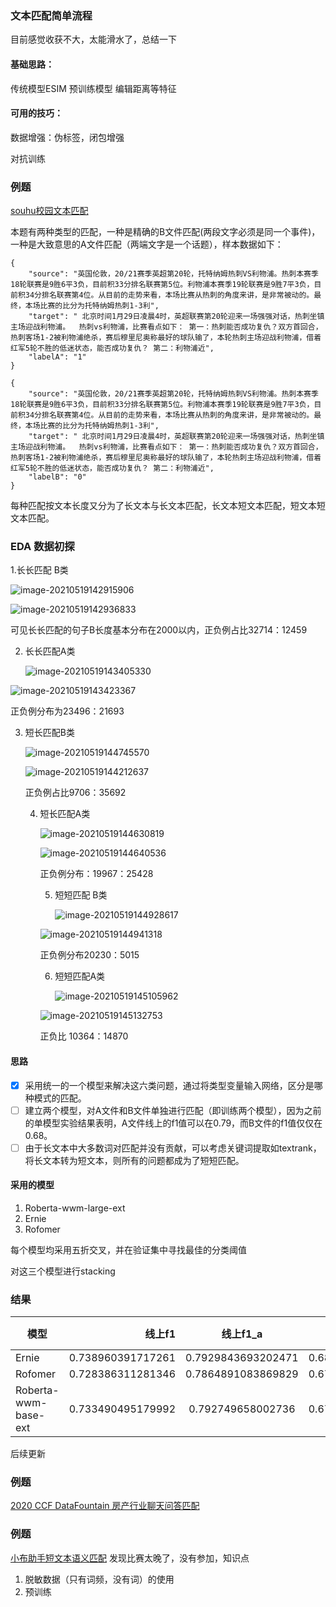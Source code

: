 ### 文本匹配简单流程
目前感觉收获不大，太能滑水了，总结一下
#### 基础思路：
传统模型ESIM 预训练模型 编辑距离等特征
#### 可用的技巧：
数据增强：伪标签，闭包增强

对抗训练

### 例题
[souhu校园文本匹配](https://www.biendata.xyz/competition/sohu_2021/my-submission/)

本题有两种类型的匹配，一种是精确的B文件匹配(两段文字必须是同一个事件)，一种是大致意思的A文件匹配（两端文字是一个话题），样本数据如下：

```
{
    "source": "英国伦敦，20/21赛季英超第20轮，托特纳姆热刺VS利物浦。热刺本赛季18轮联赛是9胜6平3负，目前积33分排名联赛第5位。利物浦本赛季19轮联赛是9胜7平3负，目前积34分排名联赛第4位。从目前的走势来看，本场比赛从热刺的角度来讲，是非常被动的。最终，本场比赛的比分为托特纳姆热刺1-3利",
    "target": " 北京时间1月29日凌晨4时，英超联赛第20轮迎来一场强强对话，热刺坐镇主场迎战利物浦。  热刺vs利物浦，比赛看点如下： 第一：热刺能否成功复仇？双方首回合，热刺客场1-2被利物浦绝杀，赛后穆里尼奥称最好的球队输了，本轮热刺主场迎战利物浦，借着红军5轮不胜的低迷状态，能否成功复仇？ 第二：利物浦近",
    "labelA": "1"
}
```

```
{
    "source": "英国伦敦，20/21赛季英超第20轮，托特纳姆热刺VS利物浦。热刺本赛季18轮联赛是9胜6平3负，目前积33分排名联赛第5位。利物浦本赛季19轮联赛是9胜7平3负，目前积34分排名联赛第4位。从目前的走势来看，本场比赛从热刺的角度来讲，是非常被动的。最终，本场比赛的比分为托特纳姆热刺1-3利",
    "target": " 北京时间1月29日凌晨4时，英超联赛第20轮迎来一场强强对话，热刺坐镇主场迎战利物浦。  热刺vs利物浦，比赛看点如下： 第一：热刺能否成功复仇？双方首回合，热刺客场1-2被利物浦绝杀，赛后穆里尼奥称最好的球队输了，本轮热刺主场迎战利物浦，借着红军5轮不胜的低迷状态，能否成功复仇？ 第二：利物浦近",
    "labelB": "0"
}
```

每种匹配按文本长度又分为了长文本与长文本匹配，长文本短文本匹配，短文本短文本匹配。

### EDA 数据初探

1.长长匹配 B类 

![image-20210519142915906](C:\Users\liwenlong\AppData\Roaming\Typora\typora-user-images\image-20210519142915906.png)

![image-20210519142936833](C:\Users\liwenlong\AppData\Roaming\Typora\typora-user-images\image-20210519142936833.png)

可见长长匹配的句子B长度基本分布在2000以内，正负例占比32714：12459

2. 长长匹配A类

   ![image-20210519143405330](C:\Users\liwenlong\AppData\Roaming\Typora\typora-user-images\image-20210519143405330.png)

![image-20210519143423367](C:\Users\liwenlong\AppData\Roaming\Typora\typora-user-images\image-20210519143423367.png)

正负例分布为23496：21693

3. 短长匹配B类

   ![image-20210519144745570](C:\Users\liwenlong\AppData\Roaming\Typora\typora-user-images\image-20210519144745570.png)

   ![image-20210519144212637](C:\Users\liwenlong\AppData\Roaming\Typora\typora-user-images\image-20210519144212637.png)

   正负例占比9706：35692

   4. 短长匹配A类

      ![image-20210519144630819](C:\Users\liwenlong\AppData\Roaming\Typora\typora-user-images\image-20210519144630819.png)

      ![image-20210519144640536](C:\Users\liwenlong\AppData\Roaming\Typora\typora-user-images\image-20210519144640536.png)

      正负例分布：19967：25428

      5. 短短匹配 B类

         ![image-20210519144928617](C:\Users\liwenlong\AppData\Roaming\Typora\typora-user-images\image-20210519144928617.png)

      ![image-20210519144941318](C:\Users\liwenlong\AppData\Roaming\Typora\typora-user-images\image-20210519144941318.png)

      正负例分布20230：5015

      6. 短短匹配A类

         ![image-20210519145105962](C:\Users\liwenlong\AppData\Roaming\Typora\typora-user-images\image-20210519145105962.png)

      ![image-20210519145132753](C:\Users\liwenlong\AppData\Roaming\Typora\typora-user-images\image-20210519145132753.png)

      正负比 10364：14870

      

#### 思路

- [x] 采用统一的一个模型来解决这六类问题，通过将类型变量输入网络，区分是哪种模式的匹配。
- [ ] 建立两个模型，对A文件和B文件单独进行匹配（即训练两个模型），因为之前的单模型实验结果表明，A文件线上的f1值可以在0.79，而B文件的f1值仅仅在0.68。
- [ ] 由于长文本中大多数词对匹配并没有贡献，可以考虑关键词提取如textrank，将长文本转为短文本，则所有的问题都成为了短短匹配。

#### 采用的模型
1. Roberta-wwm-large-ext
2. Ernie
3. Rofomer

每个模型均采用五折交叉，并在验证集中寻找最佳的分类阈值

对这三个模型进行stacking

### 结果

| 模型                 |            线上f1 |      线上f1_a      | 线上f1_b           | 线下f1 |
| -------------------- | ----------------: | :----------------: | ------------------ | ------ |
| Ernie                | 0.738960391717261 | 0.7929843693202471 | 0.6849364141142755 |        |
| Rofomer              | 0.728386311281346 | 0.7864891083869829 | 0.6702835141757088 | 0.749  |
| Roberta-wwm-base-ext | 0.733490495179992 | 0.792749658002736  | 0.6742313323572474 |        |


后续更新
### 例题
[2020 CCF DataFountain 房产行业聊天问答匹配](https://www.datafountain.cn/competitions/474)


### 例题
[小布助手短文本语义匹配](https://tianchi.aliyun.com/competition/entrance/531851/introduction?spm=5176.12281957.1004.2.38b02448ORmlMv)
发现比赛太晚了，没有参加，知识点

1. 脱敏数据（只有词频，没有词）的使用
2. 预训练